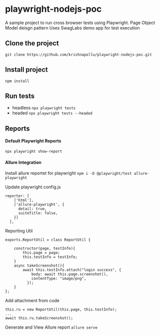 # **playwright-nodejs-poc** 

A sample project to run cross browser tests using Playwright.
Page Object Model deisgn pattern
Uses SwagLabs demo app for test execution

## Clone the project
`` git clone https://github.com/krishnapollu/playwright-nodejs-poc.git ``

## Install project
`` npm install ``

## Run tests
- headless
`` npx playwright tests ``
- headed
`` npx playwright tests --headed ``

## Reports

#### Default Playwright Reports
`` npx playwright show-report ``

#### Allure Integration

Install allure reportet for playwright
`` npm i -D @playwright/test allure-playwright `` 

Update playwright.config.js
```
reporter: [
    ['html'], 
    ['allure-playwright', {
      detail: true,
      suiteTitle: false,
    }]
  ],
```

Reporting Util
```
exports.ReportUtil = class ReportUtil {

    constructor(page, testInfo){
        this.page = page;
        this.testInfo = testInfo;
    }
    async takeScreenshot(){
        await this.testInfo.attach("login success", {
            body: await this.page.screenshot(),
            contentType: "image/png",
          });
    }
};
```

Add attachment from code
```
this.ru = new ReportUtil(this.page, this.testInfo);
...
await this.ru.takeScreenshot();
```

Generate and View Allure report
`` allure serve ``
